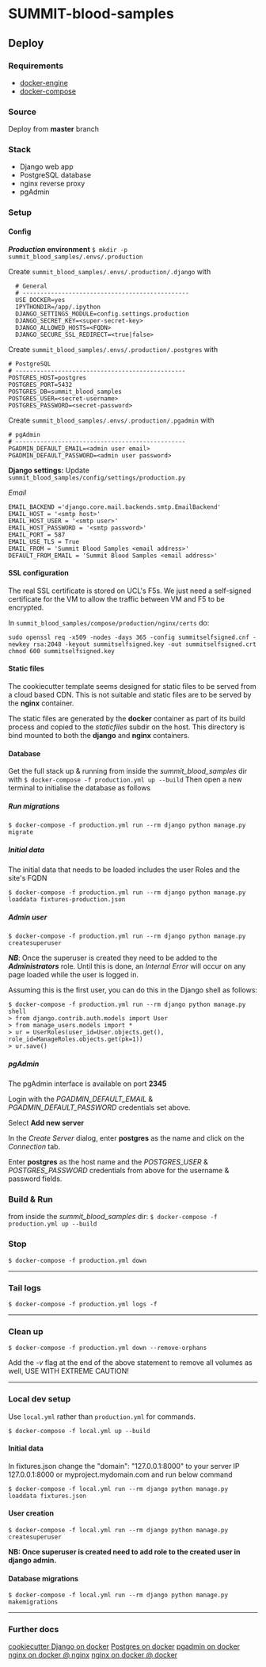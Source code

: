 # SUMMIT-blood-samples

## Deploy

### Requirements
* [docker-engine](https://docs.docker.com/engine/install/centos/)
* [docker-compose](https://docs.docker.com/compose/install/)

### Source
Deploy from **master** branch

### Stack
* Django web app
* PostgreSQL database
* nginx reverse proxy
* pgAdmin

### Setup
#### Config

***Production* environment**
`$ mkdir -p summit_blood_samples/.envs/.production`

Create `summit_blood_samples/.envs/.production/.django`  with

      # General
      # -----------------------------------------------
      USE_DOCKER=yes
      IPYTHONDIR=/app/.ipython
      DJANGO_SETTINGS_MODULE=config.settings.production
      DJANGO_SECRET_KEY=<super-secret-key>
      DJANGO_ALLOWED_HOSTS=<FQDN>
      DJANGO_SECURE_SSL_REDIRECT=<true|false>


Create `summit_blood_samples/.envs/.production/.postgres`  with

    # PostgreSQL
    # ------------------------------------------------
    POSTGRES_HOST=postgres
    POSTGRES_PORT=5432
    POSTGRES_DB=summit_blood_samples
    POSTGRES_USER=<secret-username>
    POSTGRES_PASSWORD=<secret-password>

Create `summit_blood_samples/.envs/.production/.pgadmin`  with

    # pgAdmin
    # ------------------------------------------------
    PGADMIN_DEFAULT_EMAIL=<admin user email>
    PGADMIN_DEFAULT_PASSWORD=<admin user password>


**Django settings:**
Update `summit_blood_samples/config/settings/production.py`

*Email*

    EMAIL_BACKEND ='django.core.mail.backends.smtp.EmailBackend'
    EMAIL_HOST = '<smtp host>'
    EMAIL_HOST_USER = '<smtp user>'
    EMAIL_HOST_PASSWORD = '<smtp password>'
    EMAIL_PORT = 587
    EMAIL_USE_TLS = True
    EMAIL_FROM = 'Summit Blood Samples <email address>'
    DEFAULT_FROM_EMAIL = 'Summit Blood Samples <email address>'

#### SSL configuration
The real SSL certificate is stored on UCL's F5s.
We just need a self-signed certificate for the VM to allow the traffic between VM and F5 to be encrypted.

In `summit_blood_samples/compose/production/nginx/certs` do:
```
sudo openssl req -x509 -nodes -days 365 -config summitselfsigned.cnf -newkey rsa:2048 -keyout summitselfsigned.key -out summitselfsigned.crt
chmod 600 summitselfsigned.key
```


#### Static files
The cookiecutter template seems designed for static files to be served from a cloud based CDN.
This is not suitable and static files are to be served by the **nginx** container.

The static files are generated by the **docker** container as part of its build process and copied to the *staticfiles*
subdir on the host.
This directory is bind mounted to both the **django** and **nginx** containers.


#### Database
Get the full stack up & running from inside the *summit_blood_samples* dir with
`$ docker-compose -f production.yml up --build`
Then open a new terminal to initialise the database as follows

##### Run migrations

`$ docker-compose -f production.yml run --rm django python manage.py migrate`

##### Initial data
The initial data that needs to be loaded includes the user Roles and the site's FQDN

`$ docker-compose -f production.yml run --rm django python manage.py loaddata fixtures-production.json`

##### Admin user

`$ docker-compose -f production.yml run --rm django python manage.py createsuperuser`

***NB***: Once the superuser is created they need to be added to the ***Administrators*** role.
Until this is done, an *Internal Error* will occur on any page loaded while the user is logged in.

Assuming this is the first user, you can do this in the Django shell as follows:
```
$ docker-compose -f production.yml run --rm django python manage.py shell
> from django.contrib.auth.models import User
> from manage_users.models import *
> ur = UserRoles(user_id=User.objects.get(), role_id=ManageRoles.objects.get(pk=1))
> ur.save()
```

##### pgAdmin
The pgAdmin interface is available on port **2345**

Login with the *PGADMIN_DEFAULT_EMAIL* & *PGADMIN_DEFAULT_PASSWORD* credentials set above.

Select **Add new server**

In the *Create Server* dialog, enter **postgres** as the name and click on the *Connection* tab.

Enter **postgres** as the host name and the *POSTGRES_USER* & *POSTGRES_PASSWORD* credentials from above
for the username & password fields.


### Build & Run
from inside the *summit_blood_samples* dir:
`$ docker-compose -f production.yml up --build`

### Stop
`$ docker-compose -f production.yml down`

----
### Tail logs
`$ docker-compose -f production.yml logs -f`

----
### Clean up
`$ docker-compose -f production.yml down --remove-orphans`

Add the *-v* flag at the end of the above statement to remove all volumes as well, USE WITH EXTREME CAUTION!

----
### Local dev setup
Use `local.yml` rather than `production.yml` for commands.

`$ docker-compose -f local.yml up --build`

#### Initial data
In fixtures.json change the "domain": "127.0.0.1:8000" to your server IP 127.0.0.1:8000 or myproject.mydomain.com and run below command

`$ docker-compose -f local.yml run --rm django python manage.py loaddata fixtures.json`

#### User creation
`$ docker-compose -f local.yml run --rm django python manage.py createsuperuser`

**NB: Once superuser is created need to add role to the created user in django admin.**

#### Database migrations
`$ docker-compose -f local.yml run --rm django python manage.py makemigrations`


----

### Further docs

[cookiecutter Django on docker](http://cookiecutter-django.readthedocs.io/en/latest/deployment-with-docker.html)
[Postgres on docker](https://docs.docker.com/engine/examples/postgresql_service/)
[pgadmin on docker](https://www.pgadmin.org/docs/pgadmin4/latest/container_deployment.html)
[nginx on docker @ nginx](https://docs.nginx.com/nginx/admin-guide/installing-nginx/installing-nginx-docker/)
[nginx on docker @ docker](https://www.docker.com/blog/how-to-use-the-official-nginx-docker-image/)
